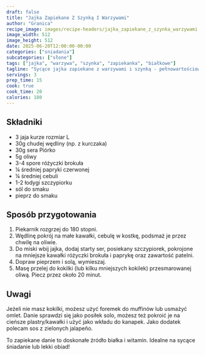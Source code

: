 ```yaml
---
draft: false
title: "Jajka Zapiekane Z Szynką I Warzywami"
author: "Granica"
recipe_image: images/recipe-headers/jajka_zapiekane_z_szynka_warzywami.webp
image_width: 512
image_height: 512
date: 2025-06-20T12:00:00-00:00
categories: ["sniadania"]
subcategories: ["słone"]
tags: ["jajka", "warzywa", "szynka", "zapiekanka", "białkowe"]
tagline: "Sycące jajka zapiekane z warzywami i szynką - pełnowartościowy posiłek!"
servings: 3
prep_time: 15
cook: true
cook_time: 20
calories: 180
---
```


## Składniki
- 3 jaja kurze rozmiar L
- 30g chudej wędliny (np. z kurczaka)
- 30g sera Piórko
- 5g oliwy
- 3-4 spore różyczki brokuła
- ¼ średniej papryki czerwonej
- ¼ średniej cebuli
- 1-2 łodygi szczypiorku
- sól do smaku
- pieprz do smaku

## Sposób przygotowania

1. Piekarnik rozgrzej do 180 stopni.
2. Wędlinę pokrój na małe kawałki, cebulę w kostkę, podsmaż je przez chwilę na oliwie.
3. Do miski wbij jajka, dodaj starty ser, posiekany szczypiorek, pokrojone na mniejsze kawałki różyczki brokuła i paprykę oraz zawartość patelni.
4. Dopraw pieprzem i solą, wymieszaj.
5. Masę przelej do kokilki (lub kilku mniejszych kokilek) przesmarowanej oliwą. Piecz przez około 20 minut.

## Uwagi
Jeżeli nie masz kokilki, możesz użyć foremek do muffinów lub usmażyć omlet. Danie sprawdzi się jako posiłek solo, możesz też pokroić je na cieńsze plastry/kawałki i użyć jako wkładu do kanapek. Jako dodatek polecam sos z zielonych jalapeño.

To zapiekane danie to doskonałe źródło białka i witamin. Idealne na sycące śniadanie lub lekki obiad!